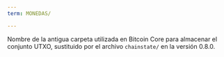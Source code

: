 ```yaml
---
term: MONEDAS/

---
```

Nombre de la antigua carpeta utilizada en Bitcoin Core para almacenar el conjunto UTXO, sustituido por el archivo `chainstate/` en la versión 0.8.0.